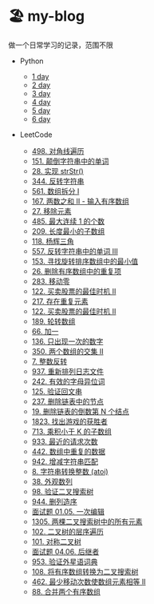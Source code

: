 # 🏖 my-blog

做一个日常学习的记录，范围不限

- Python

  - [1 day](https://github.com/cleves0315/my-blog/tree/main/Python/1day)
  - [2 day](https://github.com/cleves0315/my-blog/tree/main/Python/2day)
  - [3 day](https://github.com/cleves0315/my-blog/tree/main/Python/3day)
  - [4 day](https://github.com/cleves0315/my-blog/tree/main/Python/4day)
  - [5 day](https://github.com/cleves0315/my-blog/tree/main/Python/5day)
  - [6 day](https://github.com/cleves0315/my-blog/tree/main/Python/6day)

- LeetCode
  - [498. 对角线遍历](https://github.com/cleves0315/my-blog/blob/main/LeetCode/498.%20%E5%AF%B9%E8%A7%92%E7%BA%BF%E9%81%8D%E5%8E%86.md)
  - [151. 颠倒字符串中的单词](https://github.com/cleves0315/my-blog/blob/main/LeetCode/151.%20%E9%A2%A0%E5%80%92%E5%AD%97%E7%AC%A6%E4%B8%B2%E4%B8%AD%E7%9A%84%E5%8D%95%E8%AF%8D.md)
  - [28. 实现 strStr()](<https://github.com/cleves0315/my-blog/blob/main/LeetCode/28.%20%E5%AE%9E%E7%8E%B0%20strStr().md>)
  - [344. 反转字符串](https://github.com/cleves0315/my-blog/blob/main/LeetCode/344.%20%E5%8F%8D%E8%BD%AC%E5%AD%97%E7%AC%A6%E4%B8%B2.md)
  - [561. 数组拆分 I](https://github.com/cleves0315/my-blog/blob/main/LeetCode/561.%20%E6%95%B0%E7%BB%84%E6%8B%86%E5%88%86%20I.md)
  - [167. 两数之和 II - 输入有序数组](https://github.com/cleves0315/my-blog/blob/main/LeetCode/167.%20%E4%B8%A4%E6%95%B0%E4%B9%8B%E5%92%8C%20II%20-%20%E8%BE%93%E5%85%A5%E6%9C%89%E5%BA%8F%E6%95%B0%E7%BB%84.md)
  - [27. 移除元素](https://github.com/cleves0315/my-blog/blob/main/LeetCode/27.%20%E7%A7%BB%E9%99%A4%E5%85%83%E7%B4%A0.md)
  - [485. 最大连续 1 的个数](https://github.com/cleves0315/my-blog/blob/main/LeetCode/485.%20%E6%9C%80%E5%A4%A7%E8%BF%9E%E7%BB%AD%201%20%E7%9A%84%E4%B8%AA%E6%95%B0.md)
  - [209. 长度最小的子数组](https://github.com/cleves0315/my-blog/blob/main/LeetCode/209.%20%E9%95%BF%E5%BA%A6%E6%9C%80%E5%B0%8F%E7%9A%84%E5%AD%90%E6%95%B0%E7%BB%84.md)
  - [118. 杨辉三角](https://github.com/cleves0315/my-blog/blob/main/LeetCode/118.%20%E6%9D%A8%E8%BE%89%E4%B8%89%E8%A7%92.md)
  - [557. 反转字符串中的单词 III](https://github.com/cleves0315/my-blog/blob/main/LeetCode/557.%20%E5%8F%8D%E8%BD%AC%E5%AD%97%E7%AC%A6%E4%B8%B2%E4%B8%AD%E7%9A%84%E5%8D%95%E8%AF%8D%20III.md)
  - [153. 寻找旋转排序数组中的最小值](https://github.com/cleves0315/my-blog/blob/main/LeetCode/153.%20%E5%AF%BB%E6%89%BE%E6%97%8B%E8%BD%AC%E6%8E%92%E5%BA%8F%E6%95%B0%E7%BB%84%E4%B8%AD%E7%9A%84%E6%9C%80%E5%B0%8F%E5%80%BC.md)
  - [26. 删除有序数组中的重复项](https://github.com/cleves0315/my-blog/blob/main/LeetCode/26.%20%E5%88%A0%E9%99%A4%E6%9C%89%E5%BA%8F%E6%95%B0%E7%BB%84%E4%B8%AD%E7%9A%84%E9%87%8D%E5%A4%8D%E9%A1%B9.md)
  - [283. 移动零](https://github.com/cleves0315/my-blog/blob/main/LeetCode/283.%20%E7%A7%BB%E5%8A%A8%E9%9B%B6.md)
  - [122. 买卖股票的最佳时机 II](https://github.com/cleves0315/my-blog/blob/main/LeetCode/122.%20%E4%B9%B0%E5%8D%96%E8%82%A1%E7%A5%A8%E7%9A%84%E6%9C%80%E4%BD%B3%E6%97%B6%E6%9C%BA.md)
  - [217. 存在重复元素](https://github.com/cleves0315/my-blog/blob/main/LeetCode/217.%20%E5%AD%98%E5%9C%A8%E9%87%8D%E5%A4%8D%E5%85%83%E7%B4%A0.md)
  - [122. 买卖股票的最佳时机 II](https://github.com/cleves0315/my-blog/blob/main/LeetCode/122.%20%E4%B9%B0%E5%8D%96%E8%82%A1%E7%A5%A8%E7%9A%84%E6%9C%80%E4%BD%B3%E6%97%B6%E6%9C%BA.md)
  - [189. 轮转数组](https://github.com/cleves0315/my-blog/blob/main/LeetCode/189.%20%E8%BD%AE%E8%BD%AC%E6%95%B0%E7%BB%84.md)
  - [66. 加一](https://github.com/cleves0315/my-blog/blob/main/LeetCode/66.%20%E5%8A%A0%E4%B8%80.md)
  - [136. 只出现一次的数字](https://github.com/cleves0315/my-blog/blob/main/LeetCode/136.%20%E5%8F%AA%E5%87%BA%E7%8E%B0%E4%B8%80%E6%AC%A1%E7%9A%84%E6%95%B0%E5%AD%97.md)
  - [350. 两个数组的交集 II](https://github.com/cleves0315/my-blog/blob/main/LeetCode/350.%20%E4%B8%A4%E4%B8%AA%E6%95%B0%E7%BB%84%E7%9A%84%E4%BA%A4%E9%9B%86%20II.md)
  - [7. 整数反转](https://github.com/cleves0315/my-blog/blob/main/LeetCode/7.%20%E6%95%B4%E6%95%B0%E5%8F%8D%E8%BD%AC.md)
  - [937. 重新排列日志文件](https://github.com/cleves0315/my-blog/blob/main/LeetCode/937.%20%E9%87%8D%E6%96%B0%E6%8E%92%E5%88%97%E6%97%A5%E5%BF%97%E6%96%87%E4%BB%B6.md)
  - [242. 有效的字母异位词](https://github.com/cleves0315/my-blog/blob/main/LeetCode/242.%20%E6%9C%89%E6%95%88%E7%9A%84%E5%AD%97%E6%AF%8D%E5%BC%82%E4%BD%8D%E8%AF%8D.md)
  - [125. 验证回文串](https://github.com/cleves0315/my-blog/blob/main/LeetCode/125.%20%E9%AA%8C%E8%AF%81%E5%9B%9E%E6%96%87%E4%B8%B2.md)
  - [237. 删除链表中的节点](https://github.com/cleves0315/my-blog/blob/main/LeetCode/237.%20%E5%88%A0%E9%99%A4%E9%93%BE%E8%A1%A8%E4%B8%AD%E7%9A%84%E8%8A%82%E7%82%B9.md)
  - [19. 删除链表的倒数第 N 个结点](https://github.com/cleves0315/my-blog/blob/main/LeetCode/19.%20%E5%88%A0%E9%99%A4%E9%93%BE%E8%A1%A8%E7%9A%84%E5%80%92%E6%95%B0%E7%AC%AC%20N%20%E4%B8%AA%E7%BB%93%E7%82%B9.md)
  - [1823. 找出游戏的获胜者](https://github.com/cleves0315/my-blog/blob/main/LeetCode/1823.%20%E6%89%BE%E5%87%BA%E6%B8%B8%E6%88%8F%E7%9A%84%E8%8E%B7%E8%83%9C%E8%80%85.md)
  - [713. 乘积小于 K 的子数组](https://github.com/cleves0315/my-blog/blob/main/LeetCode/713.%20%E4%B9%98%E7%A7%AF%E5%B0%8F%E4%BA%8E%20K%20%E7%9A%84%E5%AD%90%E6%95%B0%E7%BB%84.md)
  - [933. 最近的请求次数](https://github.com/cleves0315/my-blog/blob/main/LeetCode/933.%20%E6%9C%80%E8%BF%91%E7%9A%84%E8%AF%B7%E6%B1%82%E6%AC%A1%E6%95%B0.md)
  - [442. 数组中重复的数据](https://github.com/cleves0315/my-blog/blob/main/LeetCode/442.%20%E6%95%B0%E7%BB%84%E4%B8%AD%E9%87%8D%E5%A4%8D%E7%9A%84%E6%95%B0%E6%8D%AE.md)
  - [942. 增减字符串匹配](https://github.com/cleves0315/my-blog/blob/main/LeetCode/942.%20%E5%A2%9E%E5%87%8F%E5%AD%97%E7%AC%A6%E4%B8%B2%E5%8C%B9%E9%85%8D.md)
  - [8. 字符串转换整数 (atoi)](<https://github.com/cleves0315/my-blog/blob/main/LeetCode/8.%20%E5%AD%97%E7%AC%A6%E4%B8%B2%E8%BD%AC%E6%8D%A2%E6%95%B4%E6%95%B0%20(atoi).md>)
  - [38. 外观数列](https://github.com/cleves0315/my-blog/blob/main/LeetCode/38.%20%E5%A4%96%E8%A7%82%E6%95%B0%E5%88%97.md)
  - [98. 验证二叉搜索树](https://github.com/cleves0315/my-blog/blob/main/LeetCode/98.%20%E9%AA%8C%E8%AF%81%E4%BA%8C%E5%8F%89%E6%90%9C%E7%B4%A2%E6%A0%91.md)
  - [944. 删列造序](https://github.com/cleves0315/my-blog/blob/main/LeetCode/944.%20%E5%88%A0%E5%88%97%E9%80%A0%E5%BA%8F.md)
  - [面试题 01.05. 一次编辑](https://github.com/cleves0315/my-blog/blob/main/LeetCode/%E9%9D%A2%E8%AF%95%E9%A2%98%2001.05.%20%E4%B8%80%E6%AC%A1%E7%BC%96%E8%BE%91.md)
  - [1305. 两棵二叉搜索树中的所有元素](https://github.com/cleves0315/my-blog/blob/main/LeetCode/1305.%20%E4%B8%A4%E6%A3%B5%E4%BA%8C%E5%8F%89%E6%90%9C%E7%B4%A2%E6%A0%91%E4%B8%AD%E7%9A%84%E6%89%80%E6%9C%89%E5%85%83%E7%B4%A0.md)
  - [102. 二叉树的层序遍历](https://github.com/cleves0315/my-blog/blob/main/LeetCode/102.%20%E4%BA%8C%E5%8F%89%E6%A0%91%E7%9A%84%E5%B1%82%E5%BA%8F%E9%81%8D%E5%8E%86.md)
  - [101. 对称二叉树](https://github.com/cleves0315/my-blog/blob/main/LeetCode/101.%20%E5%AF%B9%E7%A7%B0%E4%BA%8C%E5%8F%89%E6%A0%91.md)
  - [面试题 04.06. 后继者](https://github.com/cleves0315/my-blog/blob/main/LeetCode/%E9%9D%A2%E8%AF%95%E9%A2%98%2004.06.%20%E5%90%8E%E7%BB%A7%E8%80%85.md)
  - [953. 验证外星语词典](https://github.com/cleves0315/my-blog/blob/main/LeetCode/953.%20%E9%AA%8C%E8%AF%81%E5%A4%96%E6%98%9F%E8%AF%AD%E8%AF%8D%E5%85%B8.md)
  - [108. 将有序数组转换为二叉搜索树](https://github.com/cleves0315/my-blog/blob/main/LeetCode/108.%20%E5%B0%86%E6%9C%89%E5%BA%8F%E6%95%B0%E7%BB%84%E8%BD%AC%E6%8D%A2%E4%B8%BA%E4%BA%8C%E5%8F%89%E6%90%9C%E7%B4%A2%E6%A0%91.md)
  - [462. 最少移动次数使数组元素相等 II](https://github.com/cleves0315/my-blog/blob/main/LeetCode/462.%20%E6%9C%80%E5%B0%91%E7%A7%BB%E5%8A%A8%E6%AC%A1%E6%95%B0%E4%BD%BF%E6%95%B0%E7%BB%84%E5%85%83%E7%B4%A0%E7%9B%B8%E7%AD%89%20II.md)
  - [88. 合并两个有序数组](https://github.com/cleves0315/my-blog/blob/main/LeetCode/88.%20%E5%90%88%E5%B9%B6%E4%B8%A4%E4%B8%AA%E6%9C%89%E5%BA%8F%E6%95%B0%E7%BB%84.md)
